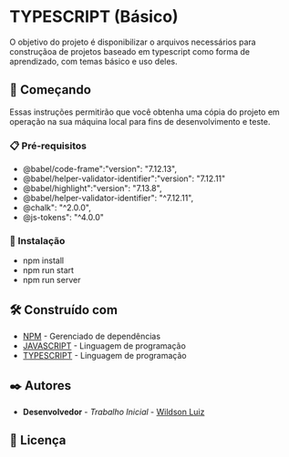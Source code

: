 # TYPESCRIPT (Básico)

O objetivo do projeto é disponibilizar o arquivos necessários para construçãoa de projetos baseado em typescript como forma de aprendizado, com temas básico e uso deles.

## 🚀 Começando

Essas instruções permitirão que você obtenha uma cópia do projeto em operação na sua máquina local para fins de desenvolvimento e teste.

### 📋 Pré-requisitos

* @babel/code-frame":"version": "7.12.13",
* @babel/helper-validator-identifier":"version": "7.12.11"
* @babel/highlight":"version": "7.13.8",
* @babel/helper-validator-identifier": "^7.12.11",
* @chalk": "^2.0.0",
* @js-tokens": "^4.0.0"

### 🔧 Instalação

* npm install
* npm run start
* npm run server

## 🛠️ Construído com

* [NPM](https://docs.npmjs.com/) - Gerenciado de dependências
* [JAVASCRIPT](https://developer.mozilla.org/pt-BR/docs/Web/JavaScript) - Linguagem de programação
* [TYPESCRIPT](https://www.typescriptlang.org/) - Linguagem de programação

## ✒️ Autores

* **Desenvolvedor** - *Trabalho Inicial* - [Wildson Luiz](https://github.com/Bloark)

## 📄 Licença

```md



```
